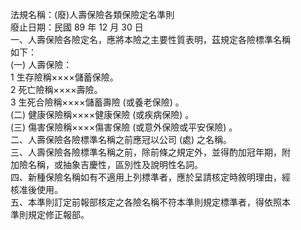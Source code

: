 法規名稱：(廢)人壽保險各類保險定名準則  
廢止日期：民國 89 年 12 月 30 日  
一、人壽保險各險定名，應將本險之主要性質表明，茲規定各險標準名稱  
如下：  
(一) 人壽保險：  
1 生存險稱××××儲蓄保險。  
2 死亡險稱××××壽險。  
3 生死合險稱××××儲蓄壽險 (或養老保險) 。  
(二) 健康保險稱××××健康保險 (或疾病保險) 。  
(三) 傷害保險稱××××傷害保險 (或意外保險或平安保險) 。  
二、人壽保險各險標準名稱之前應冠以公司 (處) 之名稱。  
三、人壽保險各險標準名稱之前，除前條之規定外，並得酌加冠年期，附  
加險名稱，或抽象吉慶性，區別性及說明性名詞。  
四、新種保險名稱如有不適用上列標準者，應於呈請核定時敘明理由，經  
核准後使用。  
五、本準則訂定前報部核定之各險名稱不符本準則規定標準者，得依照本  
準則規定修正報部。  


